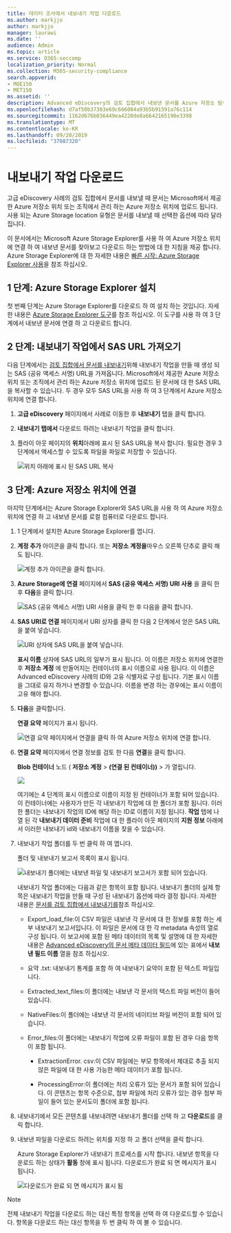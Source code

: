 ```yaml
---
title: 데이터 조사에서 내보내기 작업 다운로드
ms.author: markjjo
author: markjjo
manager: laurawi
ms.date: ''
audience: Admin
ms.topic: article
ms.service: O365-seccomp
localization_priority: Normal
ms.collection: M365-security-compliance
search.appverid:
- MOE150
- MET150
ms.assetid: ''
description: Advanced eDiscovery의 검토 집합에서 내보낸 문서를 Azure 저장소 탐색기를 설치 하 고 사용 하 여 다운로드 합니다.
ms.openlocfilehash: d7af50b37383e69c666084a93b5b91591a76c114
ms.sourcegitcommit: 1162d676b036449ea4220de8a6642165190e3398
ms.translationtype: MT
ms.contentlocale: ko-KR
ms.lasthandoff: 09/20/2019
ms.locfileid: "37087320"
---
```

# <a name="download-export-jobs"></a>내보내기 작업 다운로드

고급 eDiscovery 사례의 검토 집합에서 문서를 내보낼 때 문서는 Microsoft에서 제공한 Azure 저장소 위치 또는 조직에서 관리 하는 Azure 저장소 위치에 업로드 됩니다. 사용 되는 Azure Storage location 유형은 문서를 내보낼 때 선택한 옵션에 따라 달라 집니다. 

이 문서에서는 Microsoft Azure Storage Explorer를 사용 하 여 Azure 저장소 위치에 연결 하 여 내보낸 문서를 찾아보고 다운로드 하는 방법에 대 한 지침을 제공 합니다. Azure Storage Explorer에 대 한 자세한 내용은 [빠른 시작: Azure Storage Explorer 사용](https://docs.microsoft.com/en-us/azure/storage/blobs/storage-quickstart-blobs-storage-explorer)을 참조 하십시오.

## <a name="step-1-install-the-azure-storage-explorer"></a>1 단계: Azure Storage Explorer 설치

첫 번째 단계는 Azure Storage Explorer를 다운로드 하 여 설치 하는 것입니다. 자세한 내용은 [Azure Storage Explorer 도구](https://go.microsoft.com/fwlink/p/?LinkId=544842)를 참조 하십시오. 이 도구를 사용 하 여 3 단계에서 내보낸 문서에 연결 하 고 다운로드 합니다.

## <a name="step-2-obtain-the-sas-url-from-the-export-job"></a>2 단계: 내보내기 작업에서 SAS URL 가져오기

다음 단계에서는 [검토 집합에서 문서를 내보내기](export-documents-from-review-set.md)위해 내보내기 작업을 만들 때 생성 되는 SAS (공유 액세스 서명) URL을 가져옵니다. Microsoft에서 제공한 Azure 저장소 위치 또는 조직에서 관리 하는 Azure 저장소 위치에 업로드 된 문서에 대 한 SAS URL을 복사할 수 있습니다. 두 경우 모두 SAS URL을 사용 하 여 3 단계에서 Azure 저장소 위치에 연결 합니다.

1. **고급 eDiscovery** 페이지에서 사례로 이동한 후 **내보내기** 탭을 클릭 합니다.

2. **내보내기 탭에서** 다운로드 하려는 내보내기 작업을 클릭 합니다.

3. 플라이 아웃 페이지의 **위치**아래에 표시 된 SAS URL을 복사 합니다. 필요한 경우 3 단계에서 액세스할 수 있도록 파일을 파일로 저장할 수 있습니다.
 
   ![위치 아래에 표시 된 SAS URL 복사](media/eDiscoExportJob.png)

## <a name="step-3-connect-to-the-azure-storage-location"></a>3 단계: Azure 저장소 위치에 연결

마지막 단계에서는 Azure Storage Explorer와 SAS URL을 사용 하 여 Azure 저장소 위치에 연결 하 고 내보낸 문서를 로컬 컴퓨터로 다운로드 합니다.

1.  1 단계에서 설치한 Azure Storage Explorer를 엽니다.

2. **계정 추가** 아이콘을 클릭 합니다. 또는 **저장소 계정을**마우스 오른쪽 단추로 클릭 해도 됩니다.

   ![계정 추가 아이콘을 클릭 합니다.](media/AzureStorageConnect.png)

3.  **Azure Storage에 연결** 페이지에서 **SAS (공유 액세스 서명) URI 사용** 을 클릭 한 후 **다음**을 클릭 합니다.

    ![SAS (공유 액세스 서명) URI 사용을 클릭 한 후 다음을 클릭 합니다.](media/AzureStorageConnect2.png)

4.  **SAS URI로 연결** 페이지에서 URI 상자를 클릭 한 다음 2 단계에서 얻은 SAS URL을 붙여 넣습니다. 

    ![URI 상자에 SAS URL을 붙여 넣습니다.](media/AzureStorageConnect3.png)

    **표시 이름** 상자에 SAS URL의 일부가 표시 됩니다. 이 이름은 저장소 위치에 연결한 후 **저장소 계정** 에 만들어지는 컨테이너의 표시 이름으로 사용 됩니다. 이 이름은 Advanced eDiscovery 사례의 ID와 고유 식별자로 구성 됩니다. 기본 표시 이름을 그대로 유지 하거나 변경할 수 있습니다. 이름을 변경 하는 경우에는 표시 이름이 고유 해야 합니다.

5.  **다음**을 클릭합니다.

    **연결 요약** 페이지가 표시 됩니다.
   
    ![연결 요약 페이지에서 연결을 클릭 하 여 Azure 저장소 위치에 연결 합니다.](media/AzureStorageConnect4.png)

6. **연결 요약** 페이지에서 연결 정보를 검토 한 다음 **연결**을 클릭 합니다. 

    **Blob 컨테이너** 노드 ( **저장소 계정** > **(연결 된 컨테이너))** \> 가 열립니다. 

    ![](media/AzureStorageConnect5.png)

    여기에는 4 단계의 표시 이름으로 이름이 지정 된 컨테이너가 포함 되어 있습니다. 이 컨테이너에는 사용자가 만든 각 내보내기 작업에 대 한 폴더가 포함 됩니다. 이러한 폴더는 내보내기 작업의 ID에 해당 하는 ID로 이름이 지정 됩니다. **작업** 탭에 나열 된 각 **내보내기 데이터 준비** 작업에 대 한 플라이 아웃 페이지의 **지원 정보** 아래에서 이러한 내보내기 id와 내보내기 이름을 찾을 수 있습니다.

7. 내보내기 작업 폴더를 두 번 클릭 하 여 엽니다.

   폴더 및 내보내기 보고서 목록이 표시 됩니다.
   
    ![내보내기 폴더에는 내보낸 파일 및 내보내기 보고서가 포함 되어 있습니다.](media/AzureStorageConnect6.png)

   내보내기 작업 폴더에는 다음과 같은 항목이 포함 됩니다. 내보내기 폴더의 실제 항목은 내보내기 작업을 만들 때 구성 된 내보내기 옵션에 따라 결정 됩니다. 자세한 내용은 [문서를 검토 집합에서 내보내기를](export-documents-from-review-set.md)참조 하십시오.

    - Export_load_file:이 CSV 파일은 내보낸 각 문서에 대 한 정보를 포함 하는 세부 내보내기 보고서입니다. 이 파일은 문서에 대 한 각 metadata 속성의 열로 구성 됩니다. 이 보고서에 포함 된 메타 데이터의 목록 및 설명에 대 한 자세한 내용은 [Advanced eDiscovery의 문서 메타 데이터 필드](document-metadata-fields.md)에 있는 표에서 **내보낸 필드 이름** 열을 참조 하십시오.
    
    - 요약 .txt: 내보내기 통계를 포함 하 여 내보내기 요약이 포함 된 텍스트 파일입니다.
    
    - Extracted_text_files:이 폴더에는 내보낸 각 문서의 텍스트 파일 버전이 들어 있습니다.
     
    - NativeFiles:이 폴더에는 내보낸 각 문서의 네이티브 파일 버전이 포함 되어 있습니다.
    
    - Error_files:이 폴더에는 내보내기 작업에 오류 파일이 포함 된 경우 다음 항목이 포함 됩니다. 
        
      - ExtractionError. csv:이 CSV 파일에는 부모 항목에서 제대로 추출 되지 않은 파일에 대 한 사용 가능한 메타 데이터가 포함 됩니다.
        
      - ProcessingError:이 폴더에는 처리 오류가 있는 문서가 포함 되어 있습니다. 이 콘텐츠는 항목 수준으로, 첨부 파일에 처리 오류가 있는 경우 첨부 파일이 들어 있는 문서도이 폴더에 포함 됩니다.
 
8. 내보내기에서 모든 콘텐츠를 내보내려면 내보내기 폴더를 선택 하 고 **다운로드**를 클릭 합니다.

9. 내보낸 파일을 다운로드 하려는 위치를 지정 하 고 폴더 선택을 클릭 합니다.

    Azure Storage Explorer가 내보내기 프로세스를 시작 합니다. 내보낸 항목을 다운로드 하는 상태가 **활동** 창에 표시 됩니다. 다운로드가 완료 되 면 메시지가 표시 됩니다.

    ![다운로드가 완료 되 면 메시지가 표시 됨](media/AzureStorageConnect8.png)

> [!NOTE]
> 전체 내보내기 작업을 다운로드 하는 대신 특정 항목을 선택 하 여 다운로드할 수 있습니다. 항목을 다운로드 하는 대신 항목을 두 번 클릭 하 여 볼 수 있습니다.

